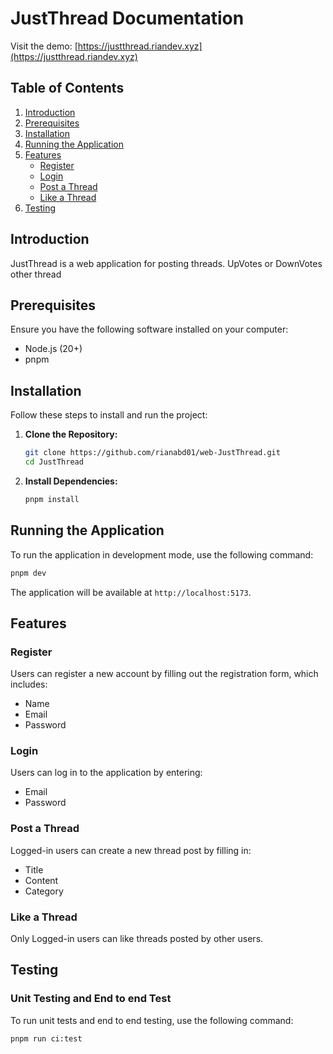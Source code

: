 # JustThread Documentation

Visit the demo: [https://justthread.riandev.xyz](https://justthread.riandev.xyz)

## Table of Contents

1. [Introduction](#introduction)
2. [Prerequisites](#prerequisites)
3. [Installation](#installation)
4. [Running the Application](#running-the-application)
5. [Features](#features)
   - [Register](#register)
   - [Login](#login)
   - [Post a Thread](#post-a-thread)
   - [Like a Thread](#like-a-thread)
6. [Testing](#testing)

## Introduction

JustThread is a web application for posting threads. UpVotes or DownVotes other thread

## Prerequisites

Ensure you have the following software installed on your computer:

- Node.js (20+)
- pnpm

## Installation

Follow these steps to install and run the project:

1. **Clone the Repository:**

   ```bash
   git clone https://github.com/rianabd01/web-JustThread.git
   cd JustThread
   ```

2. **Install Dependencies:**
   ```bash
   pnpm install
   ```

## Running the Application

To run the application in development mode, use the following command:

```bash
pnpm dev
```

The application will be available at `http://localhost:5173`.

## Features

### Register

Users can register a new account by filling out the registration form, which includes:

- Name
- Email
- Password

### Login

Users can log in to the application by entering:

- Email
- Password

### Post a Thread

Logged-in users can create a new thread post by filling in:

- Title
- Content
- Category

### Like a Thread

Only Logged-in users can like threads posted by other users.

## Testing

### Unit Testing and End to end Test

To run unit tests and end to end testing, use the following command:

```bash
pnpm run ci:test
```
